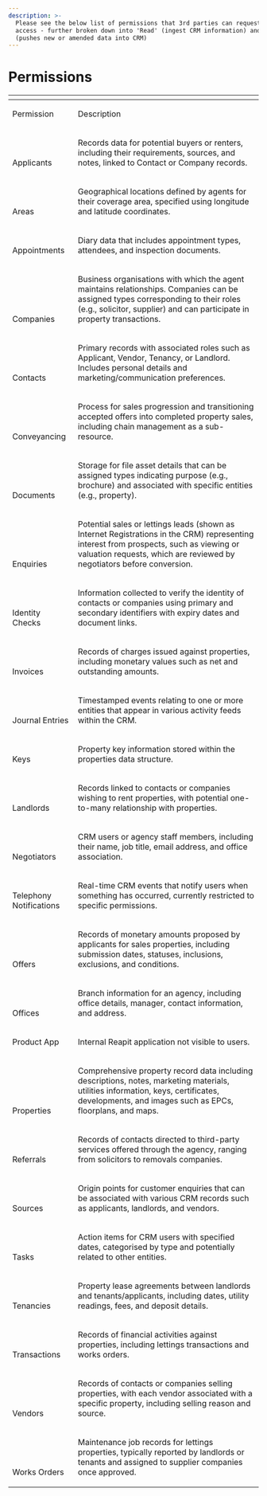 ```yaml
---
description: >-
  Please see the below list of permissions that 3rd parties can request to
  access - further broken down into 'Read' (ingest CRM information) and 'Write'
  (pushes new or amended data into CRM)
---
```


# Permissions&#x20;

<table data-header-hidden><thead><tr><th valign="bottom"></th><th valign="bottom"></th></tr></thead><tbody><tr><td valign="bottom"><p> </p><p>Permission</p><p> </p></td><td valign="bottom"><p> </p><p>Description</p><p> </p></td></tr><tr><td valign="bottom"><p> </p><p>Applicants</p><p> </p></td><td valign="bottom"><p> </p><p>Records data for potential buyers or renters, including their requirements, sources, and notes, linked to Contact or Company records.</p><p> </p></td></tr><tr><td valign="bottom"><p> </p><p>Areas</p><p> </p></td><td valign="bottom"><p> </p><p>Geographical locations defined by agents for their coverage area, specified using longitude and latitude coordinates.</p><p> </p></td></tr><tr><td valign="bottom"><p> </p><p>Appointments</p><p> </p></td><td valign="bottom"><p> </p><p>Diary data that includes appointment types, attendees, and inspection documents.</p><p> </p></td></tr><tr><td valign="bottom"><p> </p><p>Companies</p><p> </p></td><td valign="bottom"><p> </p><p>Business organisations with which the agent maintains relationships. Companies can be assigned types corresponding to their roles (e.g., solicitor, supplier) and can participate in property transactions.</p><p> </p></td></tr><tr><td valign="bottom"><p> </p><p>Contacts</p><p> </p></td><td valign="bottom"><p> </p><p>Primary records with associated roles such as Applicant, Vendor, Tenancy, or Landlord. Includes personal details and marketing/communication preferences.</p><p> </p></td></tr><tr><td valign="bottom"><p> </p><p>Conveyancing</p><p> </p></td><td valign="bottom"><p> </p><p>Process for sales progression and transitioning accepted offers into completed property sales, including chain management as a sub-resource.</p><p> </p></td></tr><tr><td valign="bottom"><p> </p><p>Documents</p><p> </p></td><td valign="bottom"><p> </p><p>Storage for file asset details that can be assigned types indicating purpose (e.g., brochure) and associated with specific entities (e.g., property).</p><p> </p></td></tr><tr><td valign="bottom"><p> </p><p>Enquiries</p><p> </p></td><td valign="bottom"><p> </p><p>Potential sales or lettings leads (shown as Internet Registrations in the CRM) representing interest from prospects, such as viewing or valuation requests, which are reviewed by negotiators before conversion.</p><p> </p></td></tr><tr><td valign="bottom"><p> </p><p>Identity Checks</p><p> </p></td><td valign="bottom"><p> </p><p>Information collected to verify the identity of contacts or companies using primary and secondary identifiers with expiry dates and document links.</p><p> </p></td></tr><tr><td valign="bottom"><p> </p><p>Invoices</p><p> </p></td><td valign="bottom"><p> </p><p>Records of charges issued against properties, including monetary values such as net and outstanding amounts.</p><p> </p></td></tr><tr><td valign="bottom"><p> </p><p>Journal Entries</p><p> </p></td><td valign="bottom"><p> </p><p>Timestamped events relating to one or more entities that appear in various activity feeds within the CRM.</p><p> </p></td></tr><tr><td valign="bottom"><p> </p><p>Keys</p><p> </p></td><td valign="bottom"><p> </p><p>Property key information stored within the properties data structure.</p><p> </p></td></tr><tr><td valign="bottom"><p> </p><p>Landlords</p><p> </p></td><td valign="bottom"><p> </p><p>Records linked to contacts or companies wishing to rent properties, with potential one-to-many relationship with properties.</p><p> </p></td></tr><tr><td valign="bottom"><p> </p><p>Negotiators</p><p> </p></td><td valign="bottom"><p> </p><p>CRM users or agency staff members, including their name, job title, email address, and office association.</p><p> </p></td></tr><tr><td valign="bottom"><p> </p><p>Telephony Notifications</p><p> </p></td><td valign="bottom"><p> </p><p>Real-time CRM events that notify users when something has occurred, currently restricted to specific permissions.</p><p> </p></td></tr><tr><td valign="bottom"><p> </p><p>Offers</p><p> </p></td><td valign="bottom"><p> </p><p>Records of monetary amounts proposed by applicants for sales properties, including submission dates, statuses, inclusions, exclusions, and conditions.</p><p> </p></td></tr><tr><td valign="bottom"><p> </p><p>Offices</p><p> </p></td><td valign="bottom"><p> </p><p>Branch information for an agency, including office details, manager, contact information, and address.</p><p> </p></td></tr><tr><td valign="bottom"><p> </p><p>Product App</p><p> </p></td><td valign="bottom"><p> </p><p>Internal Reapit application not visible to users.</p><p> </p></td></tr><tr><td valign="bottom"><p> </p><p>Properties</p><p> </p></td><td valign="bottom"><p> </p><p>Comprehensive property record data including descriptions, notes, marketing materials, utilities information, keys, certificates, developments, and images such as EPCs, floorplans, and maps.</p><p> </p></td></tr><tr><td valign="bottom"><p> </p><p>Referrals</p><p> </p></td><td valign="bottom"><p> </p><p>Records of contacts directed to third-party services offered through the agency, ranging from solicitors to removals companies.</p><p> </p></td></tr><tr><td valign="bottom"><p> </p><p>Sources</p><p> </p></td><td valign="bottom"><p> </p><p>Origin points for customer enquiries that can be associated with various CRM records such as applicants, landlords, and vendors.</p><p> </p></td></tr><tr><td valign="bottom"><p> </p><p>Tasks</p><p> </p></td><td valign="bottom"><p> </p><p>Action items for CRM users with specified dates, categorised by type and potentially related to other entities.</p><p> </p></td></tr><tr><td valign="bottom"><p> </p><p>Tenancies</p><p> </p></td><td valign="bottom"><p> </p><p>Property lease agreements between landlords and tenants/applicants, including dates, utility readings, fees, and deposit details.</p><p> </p></td></tr><tr><td valign="bottom"><p> </p><p>Transactions</p><p> </p></td><td valign="bottom"><p> </p><p>Records of financial activities against properties, including lettings transactions and works orders.</p><p> </p></td></tr><tr><td valign="bottom"><p> </p><p>Vendors</p><p> </p></td><td valign="bottom"><p> </p><p>Records of contacts or companies selling properties, with each vendor associated with a specific property, including selling reason and source.</p><p> </p></td></tr><tr><td valign="bottom"><p> </p><p>Works Orders</p><p> </p></td><td valign="bottom"><p> </p><p>Maintenance job records for lettings properties, typically reported by landlords or tenants and assigned to supplier companies once approved.</p><p> </p></td></tr></tbody></table>

&#x20;
